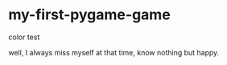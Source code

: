 # my-first-pygame-game
color test

well, I always miss myself at that time, know nothing but happy.
